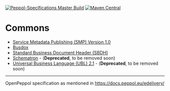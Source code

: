 [![Peppol-Specifications Master Build](https://github.com/OxalisCommunity/peppol-specifications/workflows/peppol-specifications%20Master%20Build/badge.svg)](https://github.com/OxalisCommunity/peppol-specifications/actions?query=workflow%3A%22peppol-specifications%20Master%20Build%22)
[![Maven Central](https://img.shields.io/maven-central/v/network.oxalis.peppol/peppol-specifications.svg)](http://search.maven.org/#search%7Cgav%7C1%7Cg%3A%22network.oxalis.peppol%22%20AND%20a%3A%22peppol-specifications%22)

# Commons

* [Service Metadata Publishing (SMP) Version 1.0](https://github.com/OxalisCommunity/peppol-specifications/tree/master/peppol-bdx)
* [Busdox](https://github.com/OxalisCommunity/peppol-specifications/tree/master/peppol-busdox)
* [Standard Business Document Header (SBDH)](https://github.com/OxalisCommunity/peppol-specifications/tree/master/peppol-sbdh)
* [Schematron](https://github.com/OxalisCommunity/peppol-specifications/tree/master/peppol-schematron) - (<b>Deprecated</b>, to be removed soon)
* [Universal Business Language (UBL) 2.1](https://github.com/OxalisCommunity/peppol-specifications/tree/master/peppol-ubl21) - (<b>Deprecated</b>, to be removed soon)

---
OpenPeppol specification as mentioned in https://docs.peppol.eu/edelivery/

